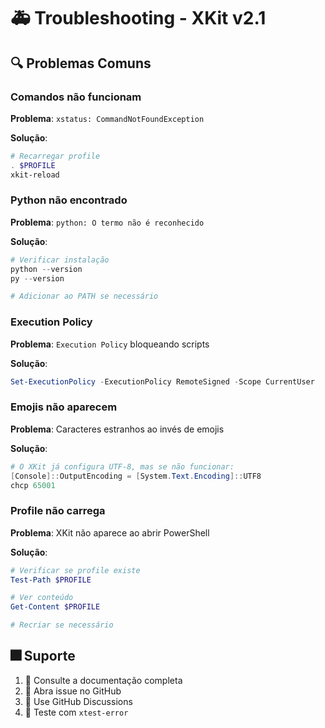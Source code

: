 # 🚑 Troubleshooting - XKit v2.1

## 🔍 Problemas Comuns

### Comandos não funcionam

**Problema**: `xstatus: CommandNotFoundException`

**Solução**:
```powershell
# Recarregar profile
. $PROFILE
xkit-reload
```

### Python não encontrado

**Problema**: `python: O termo não é reconhecido`

**Solução**:
```powershell
# Verificar instalação
python --version
py --version

# Adicionar ao PATH se necessário
```

### Execution Policy

**Problema**: `Execution Policy` bloqueando scripts

**Solução**:
```powershell
Set-ExecutionPolicy -ExecutionPolicy RemoteSigned -Scope CurrentUser
```

### Emojis não aparecem

**Problema**: Caracteres estranhos ao invés de emojis

**Solução**:
```powershell
# O XKit já configura UTF-8, mas se não funcionar:
[Console]::OutputEncoding = [System.Text.Encoding]::UTF8
chcp 65001
```

### Profile não carrega

**Problema**: XKit não aparece ao abrir PowerShell

**Solução**:
```powershell
# Verificar se profile existe
Test-Path $PROFILE

# Ver conteúdo
Get-Content $PROFILE

# Recriar se necessário
```

## 🎆 Suporte

1. 📝 Consulte a documentação completa
2. 🐛 Abra issue no GitHub
3. 💬 Use GitHub Discussions
4. 🤖 Teste com `xtest-error`